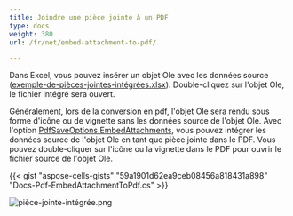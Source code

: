 ```yaml
---
title: Joindre une pièce jointe à un PDF
type: docs
weight: 380
url: /fr/net/embed-attachment-to-pdf/

---
```


Dans Excel, vous pouvez insérer un objet Ole avec les données source ([exemple-de-pièces-jointes-intégrées.xlsx](exemple-de-pièces-jointes-intégrées.xlsx)). Double-cliquez sur l'objet Ole, le fichier intégré sera ouvert.

Généralement, lors de la conversion en pdf, l'objet Ole sera rendu sous forme d'icône ou de vignette sans les données source de l'objet Ole. Avec l'option [PdfSaveOptions.EmbedAttachments](https://reference.aspose.com/cells/net/aspose.cells/pdfsaveoptions/embedattachments/), vous pouvez intégrer les données source de l'objet Ole en tant que pièce jointe dans le PDF. Vous pouvez double-cliquer sur l'icône ou la vignette dans le PDF pour ouvrir le fichier source de l'objet Ole.

{{< gist "aspose-cells-gists" "59a1901d62ea9ceb08456a818431a898" "Docs-Pdf-EmbedAttachmentToPdf.cs" >}}

![pièce-jointe-intégrée.png](pièce-jointe-intégrée.png)
